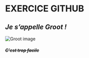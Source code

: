 # **EXERCICE GITHUB**

## _Je s’appelle Groot !_

![Groot image](https://media.giphy.com/media/R97jJCEGEmh0I/giphy.gif)

##### ~~C'est trop facile~~